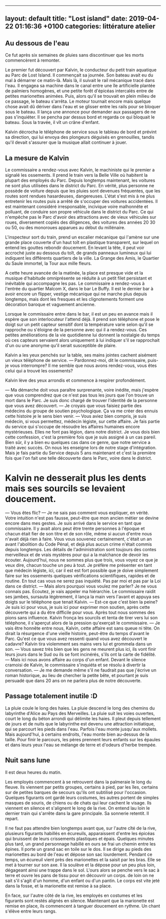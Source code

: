 
---
layout: default
title:  "Lost island"
date:   2019-04-22 01:16:36 +0100
categories: littérature atelier
---
## Au dessous de l'eau

Ce fut après six semaines de pluies sans discontinuer que les morts commencèrent à remonter.

Le premier fut découvert par Kalvin, le conducteur du petit train aquatique au Parc de Lost Island.
Il commençait sa journée. Son bateau avait eu du mal à démarrer ce matin-là. Mais là, il suivait le rail mécanique tracé dans l'eau.
Il engagea sa machine dans le canal entre une île artificielle plantée de palmiers homogènes, et une petite forêt d'épicéas intercalés entre de petites marionettes animées.
Puis, alors qu'il se trouvait en plein milieu de ce passage, le bateau s'arrêta. Le moteur tournait encore mais quelque chose avait dû dériver dans l'eau et se glisser entre les rails pour se bloquer sous le bateau.
Il lança une annonce pour demander aux passagers de ne pas s'inquiéter.
Il se pencha par dessus bord et regarda ce qui bloquait le bateau. Sous la travée, il vît un crâne d'enfant.

Kalvin décrocha le téléphone de service sous le tableau de bord et prévint sa direction, qui lui envoya des plongeurs déguisés en grenouilles, tandis qu'il devait s'assurer que la musique allait continuer à jouer. 


## La mesure de Kalvin
Le commissaire a rendez-vous avec Kalvin, le machiniste qui le premier a signalé les ossements.
Il prend le train vers la Belle Ville où habitent la plupart des employés du Parc. Depuis longtemps maintenant, les voitures ne sont plus utilisées dans le district du Parc. En vérité, plus personne ne possède de voiture depuis que les pluies sont devenues fréquentes, que les routes sont rendues hasardeuses, dangereuses. L'état s'est mis à ne plus entretenir les routes puis a arrêté de s'occuper des voitures accidentées. Il est maintenant considéré irresponsable, incivique voire malhonnête et polluant, de conduire son propre véhicule dans le district du Parc.
Ce qui n'empêche pas le Parc d'avoir des attractions avec de vieux véhicules sur roues, diversement copiés des diligences, des voitures des années 20 30 ou 50, ou des monoroues apparues au début du millénaire.

L'inspecteur sort du train, prend un escalier mécanique qui l'amène sur une grande place couverte d'un haut toît en plastique transparent, sur lequel on entend les gouttes rebondir doucement.
En levant la tête, il peut voir accroché juste au dessous du toît, de grands panneaux lumineux qui lui indiquent les différents quartiers de la ville. La Grange des Amis, le Quartier du Saule immortel, la Tour aux mille fleurs.

A cette heure avancée de la matinée, la place est presque vide et la musique d'habitude omniprésente se réduite à un petit filet persistant et inévitable qui accompagne les pas. Le commissaire a rendez-vous à l'entrée du quartier Malcom X, dans le bar Le Buffy. Il est le dernier bar à avoir encore un flipper, vestige mécanique qui ne marche plus depuis longtemps, mais dont les fresques et les clignotements forment une décoration baroque et vaguement ancienne.

Lorsque le commissaire entre dans le bar, il est un peu en avance mais il espère que son interlocuteur l'attend déjà. Il prend son téléphone et pose le doigt sur un petit capteur sensitif dont la température varie selon qu'il se rapproche ou s'éloigne de la personne avec qui il a rendez-vous. Ces petites améliorations de la vie quotidienne lui donnent la nostalgie du temps où ces capteurs servaient alors uniquement à lui indiquer s'il se rapprochait d'un ou une anonyme qu'il serait susceptible de plaire.

Kalvin a les yeux penchés sur la table, ses mains jointes cachent aisément un vieux téléphone de service.
— Pardonnez-moi, dit le commissaire, puis-je vous interrompre? Il me semble que nous avons rendez-vous, vous êtes celui qui a trouvé les ossements?

Kalvin lève des yeux arrondis et commence à respirer profondément.

— Ma démarche doit vous paraître surprenante, voire inédite, mais j'espère que vous comprendrez que ce n'est pas tous les jours que l'on trouve un mort dans le Parc. Je suis donc chargé de trouver l'identité de la personne que vous avez découvert.
— Je croyais que vous faisiez partie des médecins du groupe de soutien psychologique. Ça va me créer des ennuis cette histoire je le sens bien venir.
— Vous aviez bien compris, je suis médecin, si vous permettez, médecin légiste, sur cette affaire. Je fais partie du service qui s'occupe de résoudre les affaires humaines encore mystérieuses. Elles ne font pas légion, dans notre district. Je vous dois bien cette confession, c'est la première fois que je suis assigné à un cas pareil. Bien sûr, il y a bien eu quelques cas dans ce genre, que notre service a traité avec succès. On nous les enseigne lors de notre stage d'intégration. Mais je fais partie du Service depuis 5 ans maintenant et c'est la première fois que l'on fait une telle découverte dans le Parc, voire dans le district.
# Kalvin ne desserait plus les dents mais ses sourcils se levaient doucement.
— Vous êtes flic? 
— Je ne sais pas comment vous expliquer, en vérité. Votre intuition n'est pas fausse, peut-être que mon ancien métier se devine encore dans mes gestes. Je suis arrivé dans le service en tant que commissaire. Il y avait alors peut être trente personnes à l'époque et chacun était fier de son titre et de son rôle, même si aucun d'entre nous n'avait déjà rien à faire. Vous vous souvenez certainement, c'était un an avant l'abolition du Code Pénal, et dejà plus aucun crime n'était commis depuis longtemps.
Les détails de l'administration sont toujours des contes merveilleux et de vrais mystères pour qui a la malchance de devoir les écouter. 
Aujourd'hui, nous ne sommes plus que trois, vous voyez ce que je veux dire, chacun touche un peu à tout. Je préfère me présenter en tant que médecin légiste, ici, car il est est fort possible que je doive simplement faire sur les ossements quelques vérifications scientifiques, rapides et de routine. En tout cas vous ne serez pas inquiété. Pas par moi et pas par la Loi dans ce district.
— Mais alors pourquoi vous voulez me parler? Je ne vous connais pas. Écoutez, je vais appeler ma hiérarchie.
Le commissaire raidit ses jambes, sursauta légèrement, il lança la main vers l'avant et appuya ses doigts sur le téléphone que tenait Kalvin.
— Est-ce que c'est bien la peine? Je suis ici pour vous, je suis ici pour exprimer mon soutien, après cette découverte qui a du être difficile pour vous. Après tout nous sommes des pions sans influence.
Kalvin fronça les sourcils et tenta de tirer vers lui son téléphone, il s'aperçut alors de la pression qu'exerçait le commissaire.
— Je vais être honnête entre nous, Kalvin, cette affaire est sans queue ni tête. On dirait la résurgence d'une vieille histoire, peut-être du temps d'avant le Parc. Qu'est ce que vous avez ressenti quand vous avez découvert le cadavre?
Kalvin tira violemment ses mains vers lui et grommela dans un son.
— Vous savez très bien que les gens ne meurent plus ici, ils vont finir leurs jours dans le Sud ou ils se font incinérés, s'ils ont la carte de fidélité.
— Mais ici nous avons affaire au corps d'un enfant.
Devant le silence cramoisi de Kalvin, le commissaire s'inquiéta et se résolu à divertir la conversation.
— Je me demande même s'il ne faudrait pas que j'écrive un roman historique, au lieu de chercher la petite bête, et pourtant je suis persuadé que dans 20 ans on ne parlera plus de notre découverte.



## Passage totalement inutile :D
La pluie coule le long des haies. La pluie descend le long des chemins du labyrinthe d'Alice au Pays des Merveilles. La pluie suit les voies ouvertes, court le long du béton arrondi qui délimite les haies.
Il pleut depuis tellement de jours et de nuits que le labyrinthe est devenu une attraction initiatique, qui se parcourt les pieds dans l'eau. Parfois l'eau monte jusqu'aux mollets. Mais aujourd'hui, à certains endroits, l'eau monte bien au-dessus de la taille. Pour finir le parcours, les pères prennent leurs enfants sur les épaules et dans leurs yeux l'eau se mélange de terre et d'odeurs d'herbe trempée.


## Nuit sans lune

Il est deux heures du matin.

Les employés commencent à se retrouvent dans la palmeraie le long du fleuve. Ils viennent par petits groupes, certains à pied, par les îles, certains sur de petites barques de secours qu'ils ont subtilisé pour l'occasion. Quelques figurants ont gardé leurs costumes, les autres portent de simples masques de souris, de chiens ou de chats qui leur cachent le visage. Ils viennent en silence et s'alignent le long de la rive.
On entend lau loin le dernier train qui s'arrête dans la gare principale. Sa sonnerie retentit. Il repart.	
	
Il ne faut pas attendre bien longtemps avant que, sur l'autre cîté de la rive, plusieurs figurants habillés en écureuils, apparaissent d'entre les épicéas qui bruissent de leurs crissements plastiques et épais.
Quelques minutes plus tard, un grand personnage habillé en ours se frai un chemin entre les épines. Il porte un grand sac en toile sur le dos.
Il se dirige au pieds des marionettes au bord de l'eau et dépose son sac lourdement.
Pendant ce temps, un écureuil vient près des marionettes et la saisit par les bras. Elle se met à tourner sur son axe. Il la soulève et la dépose pour un peu plus loin, dégageant ainsi une trappe dans le sol.
L'ours alors se penche vers le sac à terre et ouvre les pans de tissu pour en découvrir un corps. de loin on ne sait s'il s'agit d'un homme, d'un enfant ou d'un pantin. Le corps est vite jeté dans la fosse, et la marionette est remise à sa place.

En face, sur l'autre côté de la rive, les employés en costumes et les figurants sont restés alignés en silence. Maintenant que la marionette est remise en place, ils commencent à tanguer doucement en rythme. Un chant s'élève entre leurs rangs.

